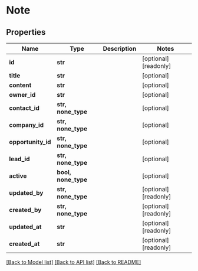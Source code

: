 # Note


## Properties
Name | Type | Description | Notes
------------ | ------------- | ------------- | -------------
**id** | **str** |  | [optional] [readonly] 
**title** | **str** |  | [optional] 
**content** | **str** |  | [optional] 
**owner_id** | **str** |  | [optional] 
**contact_id** | **str, none_type** |  | [optional] 
**company_id** | **str, none_type** |  | [optional] 
**opportunity_id** | **str, none_type** |  | [optional] 
**lead_id** | **str, none_type** |  | [optional] 
**active** | **bool, none_type** |  | [optional] 
**updated_by** | **str, none_type** |  | [optional] [readonly] 
**created_by** | **str, none_type** |  | [optional] [readonly] 
**updated_at** | **str** |  | [optional] [readonly] 
**created_at** | **str** |  | [optional] [readonly] 

[[Back to Model list]](../../README.md#documentation-for-models) [[Back to API list]](../../README.md#documentation-for-api-endpoints) [[Back to README]](../../README.md)


